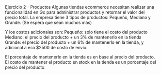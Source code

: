 Ejercicio 2 - Productos
Algunas tiendas ecommerce necesitan realizar una funcionalidad en Go para 
administrar productos y retornar el valor del precio total.
La empresa tiene 3 tipos de productos: Pequeño, Mediano y Grande. (Se 
espera que sean muchos más)

Y los costos adicionales son:
Pequeño: solo tiene el costo del producto
Mediano: el precio del producto + un 3% de mantenerlo en la tienda
Grande: el precio del producto + un 6% de mantenerlo en la tienda, y 
adicional a eso $2500 de costo de envío.

El porcentaje de mantenerlo en la tienda es en base al precio del 
producto.
El costo de mantener el producto en stock en la tienda es un porcentaje 
del precio del producto.

